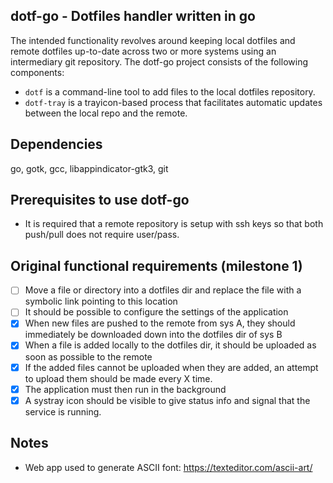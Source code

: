 dotf-go - Dotfiles handler written in go
-------------------------------------
The intended functionality revolves around keeping local dotfiles and remote dotfiles up-to-date
across two or more systems using an intermediary git repository.
The dotf-go project consists of the following components:
- `dotf` is a command-line tool to add files to the local dotfiles repository.
- `dotf-tray` is a trayicon-based process that facilitates automatic updates between the local repo and the remote.

Dependencies
------------
go, gotk, gcc, libappindicator-gtk3, git

Prerequisites to use dotf-go
------------
- It is required that a remote repository is setup with ssh keys so that both push/pull does not require user/pass.

Original functional requirements (milestone 1)
-----------------------
- [ ] Move a file or directory into a dotfiles dir and replace the file with a symbolic link pointing to this location
- [ ] It should be possible to configure the settings of the application
- [x] When new files are pushed to the remote from sys A, they should immediately be downloaded down into the dotfiles dir of sys B
- [x] When a file is added locally to the dotfiles dir, it should be uploaded as soon as possible to the remote
- [x] If the added files cannot be uploaded when they are added, an attempt to upload them should be made every X time.
- [x] The application must then run in the background
- [x] A systray icon should be visible to give status info and signal that the service is running.

Notes
-----
- Web app used to generate ASCII font: https://texteditor.com/ascii-art/
